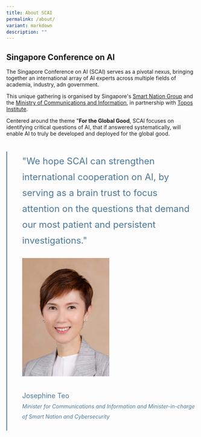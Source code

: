 ```yaml
---
title: About SCAI
permalink: /about/
variant: markdown
description: ""
---
```

## Singapore Conference on AI

The Singapore Conference on AI (SCAI) serves as a pivotal nexus, bringing together an international array of AI experts across multiple fields of academia, industry, adn government. 

This unique gathering is organised by Singapore's [Smart Nation Group](https://smartnation.gov.sg/) and the  [Ministry of Communications and Information](https://mci.gov.sg/), in partnership with [Topos Institute](https://topos.site/). 

Centered around the theme "**For the Global Good**, SCAI focuses on identifying critical questions of AI, that if answered systematically, will enable AI to truly be developed and deployed for the global good.

<div style="padding: 25px 0px 0px 0px">
	
<div style="font-size:24px; font-weight: 400; line-height: 1.75; color: #4b789b; padding: 5px 0px 25px 40px; margin-left: 0; border-left: 2px solid">"We hope SCAI can strengthen international cooperation on AI, by serving as a brain trust to focus attention on the questions that demand our most patient and persistent investigations."

<div style="padding: 25px 0px 0px 0px"><div style="width:50%"><img src="/images/People/josephine_teo.jpg" alt="Josephine Teo"></div></div>	
	
<div style="padding: 25px 0px 0px 0px"><div style="font-size: 18px; line-height: 1.5">Josephine Teo<br><span style="font-size: 14px; font-style: italic;">Minister for Communications and Information and Minister-in-charge of Smart Nation and Cybersecurity</span></div></div>

</div></div>

	